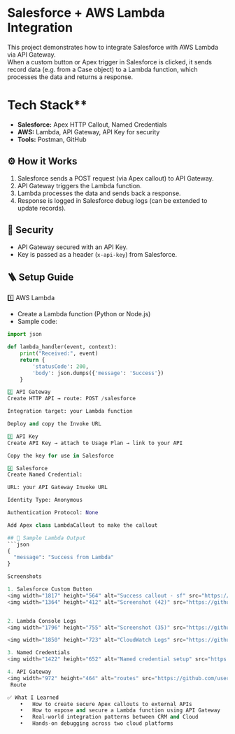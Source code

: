 # Salesforce + AWS Lambda Integration

This project demonstrates how to integrate Salesforce with AWS Lambda via API Gateway.  
When a custom button or Apex trigger in Salesforce is clicked, it sends record data (e.g. from a Case object) to a Lambda function, which processes the data and returns a response.

# Tech Stack**
- **Salesforce:** Apex HTTP Callout, Named Credentials
- **AWS:** Lambda, API Gateway, API Key for security
- **Tools:** Postman, GitHub

## ⚙️ **How it Works**
1. Salesforce sends a POST request (via Apex callout) to API Gateway.
2. API Gateway triggers the Lambda function.
3. Lambda processes the data and sends back a response.
4. Response is logged in Salesforce debug logs (can be extended to update records).

## 🔑 **Security**
- API Gateway secured with an API Key.
- Key is passed as a header (`x-api-key`) from Salesforce.

## 🪜 **Setup Guide**

1️⃣ AWS Lambda
- Create a Lambda function (Python or Node.js)
- Sample code:
```python
import json

def lambda_handler(event, context):
    print("Received:", event)
    return {
        'statusCode': 200,
        'body': json.dumps({'message': 'Success'})
    }

2️⃣ API Gateway
Create HTTP API → route: POST /salesforce

Integration target: your Lambda function

Deploy and copy the Invoke URL

3️⃣ API Key
Create API Key → attach to Usage Plan → link to your API

Copy the key for use in Salesforce

4️⃣ Salesforce
Create Named Credential:

URL: your API Gateway Invoke URL

Identity Type: Anonymous

Authentication Protocol: None

Add Apex class LambdaCallout to make the callout

## 🧪 Sample Lambda Output
```json
{
  "message": "Success from Lambda"
}

Screenshots

1. Salesforce Custom Button
<img width="1817" height="564" alt="Success callout - sf" src="https://github.com/user-attachments/assets/2f903a86-7fa6-463d-8fb2-e5a20eea879d" />
<img width="1364" height="412" alt="Screenshot (42)" src="https://github.com/user-attachments/assets/64fe1b52-21a8-4a5c-862a-b57fa4e8af6c" />


2. Lambda Console Logs
<img width="1796" height="755" alt="Screenshot (35)" src="https://github.com/user-attachments/assets/e4251270-35b0-47e0-98f9-f28b5dfbc161" />

<img width="1850" height="723" alt="CloudWatch Logs" src="https://github.com/user-attachments/assets/7e939621-8fd3-44a8-833f-d9fa047e32ff" />

3. Named Credentials
<img width="1422" height="652" alt="Named credential setup" src="https://github.com/user-attachments/assets/bbd54ff9-0202-49f8-85f1-4fc50c94e9d4" />

4. API Gateway
<img width="972" height="464" alt="routes" src="https://github.com/user-attachments/assets/81a8da34-e5e4-4536-bae6-aaf66ae42937" />
 Route

✅ What I Learned
	•	How to create secure Apex callouts to external APIs
	•	How to expose and secure a Lambda function using API Gateway
	•	Real-world integration patterns between CRM and Cloud
	•	Hands-on debugging across two cloud platforms

